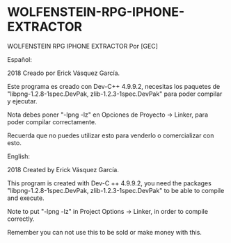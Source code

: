 # WOLFENSTEIN-RPG-IPHONE-EXTRACTOR
WOLFENSTEIN RPG IPHONE EXTRACTOR Por [GEC]


Español:

2018 Creado por Erick Vásquez García.

Este programa es creado con Dev-C++ 4.9.9.2, necesitas los paquetes de "libpng-1.2.8-1spec.DevPak, zlib-1.2.3-1spec.DevPak" para poder compilar y ejecutar.

Nota debes poner "-lpng -lz" en Opciones de Proyecto -> Linker, para poder compilar correctamente.

Recuerda que no puedes utilizar esto para venderlo o comercializar con esto.

English:

2018 Created by Erick Vásquez García.

This program is created with Dev-C ++ 4.9.9.2, you need the packages "libpng-1.2.8-1spec.DevPak, zlib-1.2.3-1spec.DevPak" to be able to compile and execute.

Note to put "-lpng -lz" in Project Options -> Linker, in order to compile correctly.

Remember you can not use this to be sold or make money with this.
